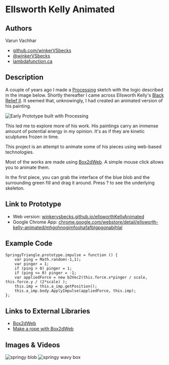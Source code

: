 # Ellsworth Kelly Animated

## Authors
Varun Vachhar
- [github.com/winkerVSbecks](https://github.com/winkerVSbecks)
- [@winkerVSbecks](https://twitter.com/winkerVSbecks)
- [lambdafunction.ca](http://lambdafunction.ca/)

## Description
A couple of years ago I made a [Processing](http://processing.org/) sketch with the logic described in the image below. Shortly thereafter I came across Ellsworth Kelly's [Black Relief II](http://www.matthewmarks.com/new-york/exhibitions/2011-02-12_ellsworth-kelly/works-in-exhibition/#/images/5/). It seemed that, unknowingly, I had created an animated version of his painting.

![Early Prototype built with Processing](../project_images/polygon.png)

This led me to explore more of his work. His paintings carry an immense amount of potential energy in my opinion. It's as if they are kinetic sculptures frozen in time.

This project is an attempt to animate some of his pieces using web-based technologies.

Most of the works are made using [Box2dWeb](https://code.google.com/p/box2dweb/). A simple mouse click allows you to animate them. 

In the first piece, you can grab the interface of the blue blob and the surrounding green fill and drag it around. Press ? to see the underlying skeleton.

## Link to Prototype
- Web version: [winkervsbecks.github.io/ellsworthKellyAnimated](http://winkervsbecks.github.io/ellsworthKellyAnimated/ "winkervsbecks.github.io/ellsworthKellyAnimated")
- Google Chrome App: [chrome.google.com/webstore/detail/ellsworth-kelly-animated/mhgohnogimfoohafafblgpgonabjhlal](https://chrome.google.com/webstore/detail/ellsworth-kelly-animated/mhgohnogimfoohafafblgpgonabjhlal)

## Example Code
```
SpringyTriangle.prototype.impulse = function () {
	var ping = Math.random(-1,1);
	var pinger = 1;
	if (ping > 0) pinger = 1;
	if (ping <= 0) pinger = -1;
	var appliedForce = new b2Vec2(this.force.x*pinger / scale, this.force.y / (2*scale) );
	this.imp = this.a_imp.getPosition();
	this.a_imp.body.ApplyImpulse(appliedForce, this.imp);
};
```
## Links to External Libraries
- [Box2dWeb](https://code.google.com/p/box2dweb/)
- [Make a rope with Box2dWeb](http://www.binarytides.com/make-rope-box2d-javascript/)

## Images & Videos
![springy blob](../project_images/orange.gif)
![springy wavy box](../project_images/ropeinterface.gif)